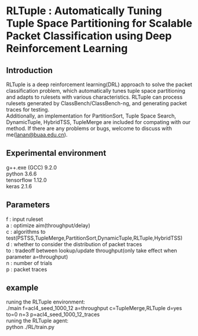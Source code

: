 # RLTuple : Automatically Tuning Tuple Space Partitioning for Scalable Packet Classification using Deep Reinforcement Learning
## Introduction
RLTuple is a deep reinforcement learning(DRL) approach to solve the packet classification problem, which automatically tunes tuple space partitioning and adapts to rulesets with various characteristics. RLTuple can process rulesets generated by ClassBench/ClassBench-ng, and generating packet traces for testing.\
Additionally, an implementation for PartitionSort, Tuple Space Search, DynamicTuple, HybridTSS, TupleMerge are included for compating with our method. If there are any problems or bugs, welcome to discuss with me(lanan@buaa.edu.cn).
## Experimental environment
g++.exe (GCC) 9.2.0\
python 3.6.6\
tensorflow 1.12.0\
keras 2.1.6
## Parameters
f : input ruleset\
a : optimize aim(throughput/delay)\
c : algorithms to test(PSTSS,TupleMerge,PartitionSort,DynamicTuple,RLTuple,HybridTSS)\
d : whether to consider the distribution of packet traces\
to : tradeoff between lookup/update throughput(only take effect when parameter a=throughput)\
n : number of trials\
p : packet traces
## example
runing the RLTuple environment:\
./main f=acl4_seed_1000_12 a=throughput c=TupleMerge,RLTuple d=yes to=0 n=3 p=acl4_seed_1000_12_traces\
runing the RLTuple agent:\
python ./RL/train.py
